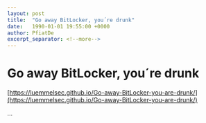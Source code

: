 ```yaml
---
layout: post
title:  "Go away BitLocker, you´re drunk"
date:   1990-01-01 19:55:00 +0000
author: PfiatDe
excerpt_separator: <!--more-->
---
```


# Go away BitLocker, you´re drunk

[https://luemmelsec.github.io/Go-away-BitLocker-you-are-drunk/](https://luemmelsec.github.io/Go-away-BitLocker-you-are-drunk/)

...
<!--more-->

